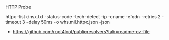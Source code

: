 HTTP Probe

httpx -list dnsx.txt -status-code -tech-detect -ip -cname -efqdn -retries 2 -timeout 3 -delay 50ms -o whs.mil.httpx.json -json


- https://github.com/root4loot/publicresolvers?tab=readme-ov-file
